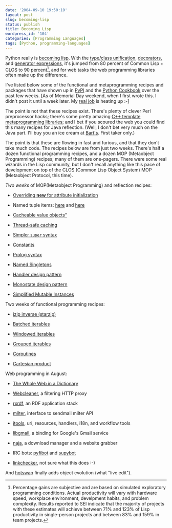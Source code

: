 ```yaml
---
date: '2004-09-10 19:50:10'
layout: post
slug: becoming-lisp
status: publish
title: Becoming Lisp
wordpress_id: '104'
categories: [Programming Languages]
tags: [Python, programming-languages]
---
```


Python really is [becoming lisp][google-becoming-lisp].  With the [type/class unification](http://www.python.org/2.2/descrintro.html), [decorators](http://www.python.org/cgi-bin/moinmoin/PythonDecorators), and [generator expressions](http://www.python.org/peps/pep-0289.html), it's jumped from 80 percent of Common Lisp + CLOS to 90 percent[^1], and for web tasks the web programming libraries often make up the difference.

I've listed below some of the functional and metaprogramming recipes and packages that have shown up in [PyPI](http://www.python.org/pypi) and the [Python Cookbook](http://aspn.activestate.com/ASPN/Python/Cookbook/) over the past few weeks.  [As of Memorial Day weekend, when I first wrote this.  I didn't post it until a week later.  My [real job](http://laszlosystems.com) is heating up :-]

The point is not that these recipes exist.  There's plenty of clever Perl preprocessor hacks; there's some pretty amazing [C++ template metaprogramming libraries](http://www.google.com/search?q=c%2B%2B+template+metaprogramming); and I bet if you scoured the web you could find this many recipes for Java reflection.  (Well, I don't bet very much on the Java part.  I'll buy you an ice cream at [Bart's](http://www.amherstarea.com/business/index.cfm/fa/showBusiness/CompanyID/138.cfm). First taker only.)

The point is that these are flowing in fast and furious, and that they don't take much code.  The recipes below are from just two weeks.  There's half a dozen functional programming recipes, and a dozen MOP (Metaobject Programming) recipes; many of them are one-pagers.  There were some real wizards in the Lisp community, but I don't recall anything like this pace of development on top of the CLOS (Common Lisp Object System) MOP (Metaobject Protocol, this time).

_Two weeks_ of MOP(Metaobject Programming) and reflection recipes:

* [Overriding __new__ for attribute initialization](http://aspn.activestate.com/ASPN/Cookbook/Python/Recipe/303059)

* Named tuple items: [here](http://aspn.activestate.com/ASPN/Cookbook/Python/Recipe/303439) and [here](http://aspn.activestate.com/ASPN/Cookbook/Python/Recipe/303481)

* [Cacheable value objects"](http://aspn.activestate.com/ASPN/Cookbook/Python/Recipe/302699)

* [Thread-safe caching](http://aspn.activestate.com/ASPN/Cookbook/Python/Recipe/302997)

* [Simpler `super` syntax](http://aspn.activestate.com/ASPN/Cookbook/Python/Recipe/286195)

* [Constants](http://aspn.activestate.com/ASPN/Cookbook/Python/Recipe/65207)

* [Prolog syntax](http://aspn.activestate.com/ASPN/Cookbook/Python/Recipe/303057)

* [Named Singletons](http://aspn.activestate.com/ASPN/Cookbook/Python/Recipe/286206)

* [Handler design pattern](http://aspn.activestate.com/ASPN/Cookbook/Python/Recipe/302422)

* [Monostate design pattern](http://aspn.activestate.com/ASPN/Cookbook/Python/Recipe/66531)

* [Simplified Mutable Instances](http://aspn.activestate.com/ASPN/Cookbook/Python/Recipe/299777)

Two weeks of functional programming recipes:

* [izip inverse (starzip)](http://aspn.activestate.com/ASPN/Cookbook/Python/Recipe/302325)

* [Batched iterables](http://aspn.activestate.com/ASPN/Cookbook/Python/Recipe/303279)

* [Windowed iterables](http://aspn.activestate.com/ASPN/Cookbook/Python/Recipe/299529)

* [Grouped iterables](http://aspn.activestate.com/ASPN/Cookbook/Python/Recipe/303060)

* [Coroutines](http://aspn.activestate.com/ASPN/Cookbook/Python/Recipe/300019)

* [Cartesian product](http://aspn.activestate.com/ASPN/Cookbook/Python/Recipe/302478)

Web programming in August:

* [The Whole Web in a Dictionary](http://www.mnot.net/blog/2004/07/31/http_py)

* [Webcleaner](http://webcleaner.sourceforge.net/), a filtering HTTP proxy

* [rxrdf](http://rx4rdf.sf.net/), an RDF application stack

* [milter](http://www.bmsi.com/python/milter.html), interface to sendmail milter API

* [itools](:http://sf.net/projects/lleu), uri, resources, handlers, i18n, and workflow tools

* [libgmail](http://libgmail.sourceforge.net/), a binding for Google's Gmail service

* [naja](http://www.keyphrene.com/), a download manager and a website grabber

* IRC bots: [pyfibot](http://tefra.fi/software/) and [supybot](http://supybot.sf.net/)

* [linkchecker](http://linkchecker.sourceforge.net/), not sure what this does :-)

And [hotswap](http://www.krause-software.de/python/) finally adds object evolution (what "live edit").

[^1]: Percentage gains are subjective and are based on simulated exploratory programming conditions.  Actual productivity will vary with hardware speed, workplace environment, develpment habits, and problem complexity.  Results reported to SEI indicate that the majority of projects with these estimates will achieve between 71% and 123% of Lisp productivity in single-person projects and between 83% and 159% in team projects.

[google-becoming-lisp]: http://www.google.com/search?q=%22becoming+lisp%22
